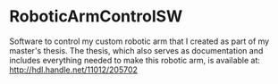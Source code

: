 # RoboticArmControlSW
Software to control my custom robotic arm that I created as part of my master's thesis. The thesis, which also serves as documentation and includes everything needed to make this robotic arm, is available at: http://hdl.handle.net/11012/205702
